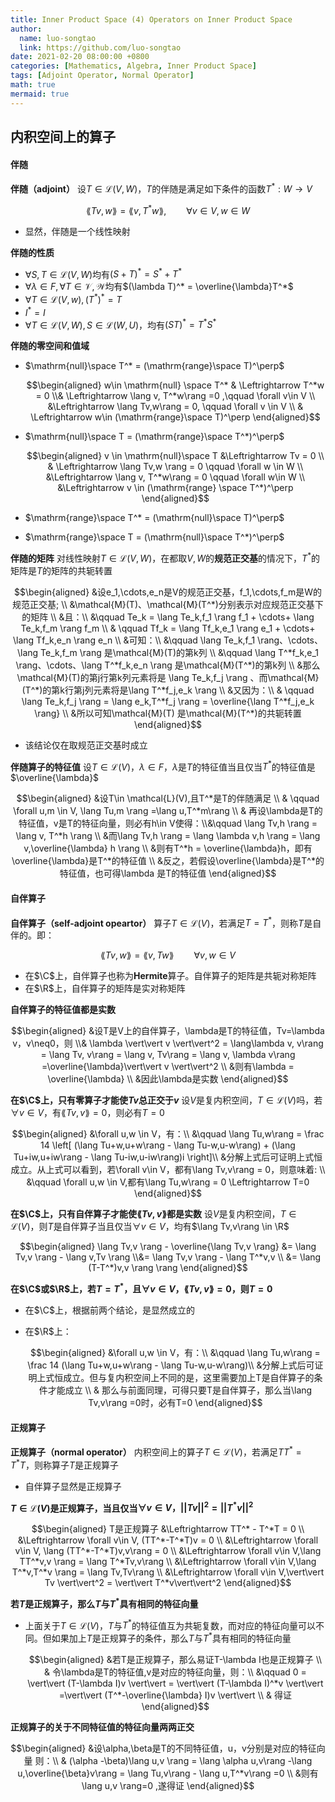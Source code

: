 ```yaml
---
title: Inner Product Space (4) Operators on Inner Product Space
author:
  name: luo-songtao
  link: https://github.com/luo-songtao
date: 2021-02-20 08:00:00 +0800
categories: [Mathematics, Algebra, Inner Product Space]
tags: [Adjoint Operator, Normal Operator]
math: true
mermaid: true
---
```



## 内积空间上的算子

#### 伴随

**伴随（adjoint）**	设$T\in \mathcal{L}(V,W)$，$T$的伴随是满足如下条件的函数$T^*:W\rightarrow V$

$$\lang Tv,w \rang = \lang v,T^*w \rang,\qquad \forall v\in V,w\in W$$

- 显然，伴随是一个线性映射

**伴随的性质**

- $\forall S,T\in \mathcal{L}(V,W)$均有$(S+T)^* = S^*+T^*$
- $\forall \lambda\in F,\forall T \in \mathcal{V,W}$均有$(\lambda T)^* = \overline{\lambda}T^*$
- $\forall T\in \mathcal{L}(V,w), (T^*)^* = T$
- $I^*= I$
- $\forall T\in \mathcal{L}(V,W),S\in \mathcal{L}(W,U)$，均有$(ST)^* = T^*S^*$

**伴随的零空间和值域**

- $\mathrm{null}\space T^* = (\mathrm{range}\space T)^\perp$

  $$\begin{aligned} w\in \mathrm{null} \space T^*  & \Leftrightarrow T^*w = 0 \\& \Leftrightarrow \lang v, T^*w\rang =0 ,\qquad \forall v\in V \\ &\Leftrightarrow \lang Tv,w\rang = 0, \qquad \forall v \in V  \\ & \Leftrightarrow  w\in (\mathrm{range}\space T)^\perp \end{aligned}$$
  
- $\mathrm{null}\space T = (\mathrm{range}\space T^*)^\perp$

  $$\begin{aligned} v \in \mathrm{null}\space T &\Leftrightarrow Tv = 0 \\ & \Leftrightarrow  \lang Tv,w \rang = 0 \qquad \forall w \in W \\ &\Leftrightarrow \lang v, T^*w\rang = 0 \qquad \forall w\in W \\ &\Leftrightarrow v \in (\mathrm{range} \space T^*)^\perp  \end{aligned}$$

- $\mathrm{range}\space T^* = (\mathrm{null}\space T)^\perp$

- $\mathrm{range}\space T = (\mathrm{null}\space T^*)^\perp$



**伴随的矩阵**	对线性映射$T\in \mathcal{L}(V,W)$，在都取$V,W$的**规范正交基**的情况下，$T^*$的矩阵是$T$的矩阵的共轭转置

$$\begin{aligned} &设e_1,\cdots,e_n是V的规范正交基，f_1,\cdots,f_m是W的规范正交基; \\ &\mathcal{M}(T)、\mathcal{M}(T^*)分别表示对应规范正交基下的矩阵 \\ &且：\\ &\qquad Te_k = \lang Te_k,f_1 \rang f_1 + \cdots+ \lang Te_k,f_m \rang f_m \\ & \qquad  Tf_k = \lang Tf_k,e_1 \rang e_1 + \cdots+ \lang Tf_k,e_n \rang e_n \\ &可知：\\ &\qquad  \lang Te_k,f_1 \rang、\cdots、\lang Te_k,f_m \rang 是\mathcal{M}(T)的第k列 \\ &\qquad \lang T^*f_k,e_1 \rang、\cdots、\lang T^*f_k,e_n \rang 是\mathcal{M}(T^*)的第k列 \\ &那么\mathcal{M}(T)的第j行第k列元素将是 \lang Te_k,f_j \rang 、而\mathcal{M}(T^*)的第k行第j列元素将是\lang T^*f_j,e_k \rang \\ &又因为：\\ & \qquad \lang Te_k,f_j \rang = \lang e_k,T^*f_j \rang = \overline{\lang T^*f_j,e_k \rang} \\ &所以可知\mathcal{M}(T) 是\mathcal{M}(T^*)的共轭转置 \end{aligned}$$

- 该结论仅在取规范正交基时成立



**伴随算子的特征值**	设$T\in \mathcal{L}(V)$，$\lambda \in F$，$\lambda$是$T$的特征值当且仅当$T^*$的特征值是$\overline{\lambda}$

$$\begin{aligned} &设T\in \mathcal{L}(V),且T^*是T的伴随满足 \\ & \qquad \forall u,m \in V, \lang Tu,m \rang =\lang u,T^*m\rang \\ & 再设\lambda是T的特征值，v是T的特征向量，则必有h\in V使得：\\&\qquad \lang Tv,h \rang = \lang v, T^*h \rang \\ &而\lang Tv,h \rang = \lang \lambda v,h \rang = \lang v,\overline{\lambda} h \rang  \\ &则有T^*h = \overline{\lambda}h，即有\overline{\lambda}是T^*的特征值 \\ &反之，若假设\overline{\lambda}是T^*的特征值，也可得\lambda 是T的特征值 \end{aligned}$$



#### 自伴算子

**自伴算子（self-adjoint opeartor）**	算子$T\in \mathcal{L}(V)$，若满足$T=T^*$，则称$T$是自伴的。即：

$$\lang Tv,w \rang = \lang v,Tw \rang\qquad \forall v,w \in V$$

- 在$\C$上，自伴算子也称为**Hermite**算子。自伴算子的矩阵是共轭对称矩阵
- 在$\R$上，自伴算子的矩阵是实对称矩阵

**自伴算子的特征值都是实数**

$$\begin{aligned} &设T是V上的自伴算子，\lambda是T的特征值，Tv=\lambda v，v\neq0，则 \\& \lambda \vert\vert v \vert\vert^2 = \lang\lambda v, v\rang = \lang Tv, v\rang = \lang v, Tv\rang = \lang v, \lambda v\rang =\overline{\lambda}\vert\vert v \vert\vert^2  \\ &则有\lambda = \overline{\lambda} \\ &因此\lambda是实数 \end{aligned}$$



**在$\C$上，只有零算子才能使$Tv$总正交于$v$**	设$V$是复内积空间，$T\in \mathcal{L}(V)$吗，若$\forall v\in V$，有$\lang Tv,v \rang = 0$，则必有$T=0$

$$\begin{aligned} &\forall u,w \in V，有：\\ &\qquad \lang Tu,w\rang = \frac 14 \left[ (\lang Tu+w,u+w\rang - \lang Tu-w,u-w\rang) + (\lang Tu+iw,u+iw\rang - \lang Tu-iw,u-iw\rang)i \right]\\ &分解上式后可证明上式恒成立。从上式可以看到，若\forall v\in V，都有\lang Tv,v\rang = 0，则意味着: \\ &\qquad \forall u,w \in V,都有\lang Tu,w\rang = 0 \Leftrightarrow T=0 \end{aligned}$$



**在$\C$上，只有自伴算子才能使$\lang Tv,v\rang$都是实数**	设$V$是复内积空间，$T\in \mathcal{L}(V)$，则$T$是自伴算子当且仅当$\forall v\in V$，均有$\lang Tv,v\rang \in \R$

$$\begin{aligned} \lang Tv,v \rang - \overline{\lang Tv,v \rang} &= \lang Tv,v \rang - \lang v,Tv \rang \\&= \lang Tv,v \rang - \lang T^*v,v \\ &= \lang (T-T^*)v,v \rang \rang \end{aligned}$$



**在$\C$或$\R$上，若$T=T^*$，且$\forall v\in V，\lang Tv,v \rang = 0$，则$T=0$**

- 在$\C$上，根据前两个结论，是显然成立的

- 在$\R$上：

  $$\begin{aligned} &\forall u,w \in V，有：\\ &\qquad \lang Tu,w\rang = \frac 14 (\lang Tu+w,u+w\rang - \lang Tu-w,u-w\rang)\\ &分解上式后可证明上式恒成立。但与复内积空间上不同的是，这里需要加上T是自伴算子的条件才能成立 \\ & 那么与前面同理，可得只要T是自伴算子，那么当\lang Tv,v\rang =0时，必有T=0 \end{aligned}$$

#### 正规算子

**正规算子（normal operator）**	内积空间上的算子$T\in \mathcal{L}(V)$，若满足$TT^* = T^*T$，则称算子$T$是正规算子

- 自伴算子显然是正规算子

**$T\in \mathcal{L}(V)$是正规算子，当且仅当$\forall v\in V，\vert\vert Tv \vert\vert^2 = \vert\vert T^*v\vert\vert^2$**

$$\begin{aligned} T是正规算子 &\Leftrightarrow TT^* - T^*T = 0 \\ &\Leftrightarrow \forall v\in V, (TT^*-T^*T)v = 0 \\ &\Leftrightarrow \forall v\in V,  \lang (TT^*-T^*T)v,v\rang = 0 \\ &\Leftrightarrow \forall v\in V,\lang TT^*v,v \rang = \lang T^*Tv,v\rang \\ &\Leftrightarrow \forall v\in V,\lang T^*v,T^*v \rang = \lang Tv,Tv\rang \\ &\Leftrightarrow \forall v\in V,\vert\vert Tv \vert\vert^2 = \vert\vert T^*v\vert\vert^2 \end{aligned}$$

**若$T$是正规算子，那么$T$与$T^*$具有相同的特征向量**

- 上面关于$T\in \mathcal{L}(V)$，$T$与$T^*$的特征值互为共轭复数，而对应的特征向量可以不同。但如果加上$T$是正规算子的条件，那么$T$与$T^*$具有相同的特征向量

  $$\begin{aligned} &若T是正规算子，那么易证T-\lambda I也是正规算子 \\ & 令\lambda是T的特征值,v是对应的特征向量，则：\\ &\qquad 0 = \vert\vert (T-\lambda I)v \vert\vert = \vert\vert (T-\lambda I)^*v \vert\vert =\vert\vert (T^*-\overline{\lambda} I)v \vert\vert \\ & 得证 \end{aligned}$$




**正规算子的关于不同特征值的特征向量两两正交**

$$\begin{aligned} &设\alpha,\beta是T的不同特征值，u，v分别是对应的特征向量 则：\\ & (\alpha -\beta)\lang u,v \rang = \lang \alpha u,v\rang -\lang u,\overline{\beta}v\rang = \lang Tu,v\rang - \lang u,T^*v\rang =0 \\ &则有\lang u,v \rang=0 ,遂得证 \end{aligned}$$